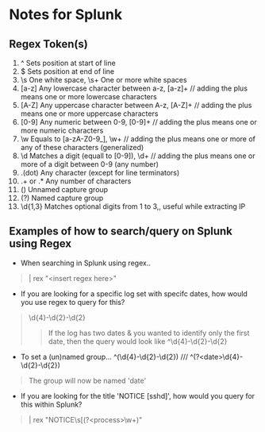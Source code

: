 # Notes for Splunk
## Regex Token(s)
1. ^ Sets position at start of line
2. $ Sets position at end of line
3. \s One white space, \s+ One or more white spaces
4. [a-z] Any lowercase character between a-z, [a-z]+  // adding the plus means one or more lowercase characters
5. [A-Z] Any uppercase character between A-z, [A-Z]+  // adding the plus means one or more uppercase characters
6. [0-9] Any numeric between 0-9, [0-9]+  // adding the plus means one or more numeric characters
7. \w Equals to [a-zA-Z0-9_], \w+  // adding the plus means one or more of any of these characters (generalized)
8. \d Matches a digit (equall to [0-9]), \d+ // adding the plus means one or more of a digit between 0-9 (any number)
9. .(dot) Any character (except for line terminators)
10. .+ or .* Any number of characters
11. () Unnamed capture group
12. (?<filed1>) Named capture group
13. \d{1,3} Matches optional digits from 1 to 3,, useful while extracting IP

## Examples of how to search/query on Splunk using Regex
- When searching in Splunk using regex..
> | rex "\<insert regex here\>"
- If you are looking for a specific log set with specifc dates, how would you use regex to query for this?
> \d{4}-\d{2}-\d{2}
>> If the log has two dates \& you wanted to identify only the first date, then the query would look like ^\d{4}-\d{2}-\d{2}
- To set a (un)named group... ^(\d{4}-\d{2}-\d{2})  /// ^(?\<date\>\d{4}-\d{2}-\d{2})
> The group will now be named 'date'
- If you are looking for the title 'NOTICE [sshd]', how would you query for this within Splunk?
> | rex "NOTICE\s\[(?\<process\>\w+)"
